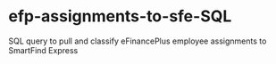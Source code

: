 # efp-assignments-to-sfe-SQL
SQL query to pull and classify eFinancePlus employee assignments to SmartFind Express
